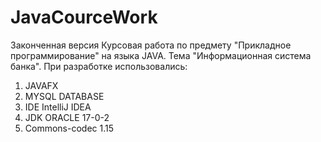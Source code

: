 # JavaCourceWork
Законченная версия
Курсовая работа по предмету "Прикладное программирование" на языка JAVA. Тема "Информационная система банка". При разработке использовались:
1. JAVAFX
2. MYSQL DATABASE
3. IDE IntelliJ IDEA
4. JDK ORACLE 17-0-2
5. Commons-codec 1.15
